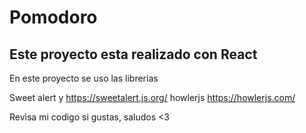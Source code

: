 # Pomodoro 

## Este proyecto esta realizado con React 

En este proyecto se uso las librerias 

Sweet alert y
https://sweetalert.js.org/
howlerjs 
https://howlerjs.com/


Revisa mi codigo si gustas, saludos <3 
